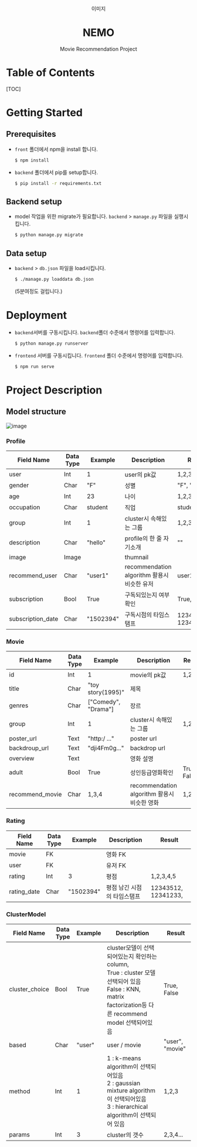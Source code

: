<p align="center">이미지</p><h1 align="center">NEMO</h1><p align="center">
    Movie Recommendation Project
</p>



<h1>Table of Contents</h1>

[TOC]

# Getting Started

## Prerequisites

- `front` 폴더에서 npm을 install 합니다.

  ```bash
  $ npm install
  ```

- `backend` 폴더에서 pip를 setup합니다.

  ```bash
  $ pip install -r requirements.txt
  ```



## Backend setup

- model 작업을 위한 migrate가 필요합니다.
  `backend` > `manage.py` 파일을 실행시킵니다.

  ```bash
  $ python manage.py migrate
  ```



## Data setup

- `backend` > `db.json` 파일을 load시킵니다.

    ```bash
    $ ./manage.py loaddata db.json
    ```
    
    (5분여정도 걸립니다.)



# Deployment

- `backend`서버를 구동시킵니다. `backend`폴더 수준에서 명령어를 입력합니다.

  ```bash
  $ python manage.py runserver
  ```

- `frontend` 서버를 구동시킵니다. `frontend` 폴더 수준에서 명령어를 입력합니다.

  ```bash
  $ npm run serve
  ```

  



# Project Description

## Model structure

![image](/uploads/0be39f97fe1031dd2502d469a8501aa0/image.png)

### Profile

| Field Name        | Data Type | Example   | Description                                 | Result              |
| ----------------- | --------- | --------- | ------------------------------------------- | ------------------- |
| user              | Int       | 1         | user의 pk값                                 | 1,2,3,...           |
| gender            | Char      | "F"       | 성별                                        | "F", "M"            |
| age               | Int       | 23        | 나이                                        | 1,2,3,...           |
| occupation        | Char      | student   | 직업                                        | student...          |
| group             | Int       | 1         | cluster시 속해있는 그룹                     | 1,2,3...            |
| description       | Char      | "hello"   | profile의 한 줄 자기소개                    | ""                  |
| image             | Image     |           | thumnail                                    |                     |
| recommend_user    | Char      | "user1"   | recommendation algorithm 활용시 비슷한 유저 | user1,user2...      |
| subscription      | Bool      | True      | 구독되있는지 여부 확인                      | True, False         |
| subscription_date | Char      | "1502394" | 구독시점의 타임스탬프                       | 12343512, 12341233, |



### Movie

| Field Name | Data Type | Example | Description | Result |
| ---------- | --------- | ------- | ----------- | ------ |
| id         | Int | 1 | movie의 pk값 | 1,2,3,.. |
|title|Char|"toy story(1995)"|제목||
|genres|Char|["Comedy", "Drama"]|장르||
|group|Int|1|cluster시 속해있는 그룹|1,2,3...|
|poster_url|Text|"http:/ ..."|poster url||
|backdroup_url|Text|"dji4Fm0g..."|backdrop url||
|overview|Text||영화 설명||
|adult|Bool|True|성인등급영화확인|True, False|
|recommend_movie|Char|1,3,4|recommendation algorithm 활용시 비슷한 영화|1,2,3...|



### Rating

| Field Name  | Data Type | Example   | Description                 | Result              |
| ----------- | --------- | --------- | --------------------------- | ------------------- |
| movie       | FK        |           | 영화 FK                     |                     |
| user        | FK        |           | 유저 FK                     |                     |
| rating      | Int       | 3         | 평점                        | 1,2,3,4,5           |
| rating_date | Char      | "1502394" | 평점 남긴 시점의 타임스탬프 | 12343512, 12341233, |



### ClusterModel
| Field Name     | Data Type | Example | Description                                                  | Result          |
| -------------- | --------- | ------- | ------------------------------------------------------------ | --------------- |
| cluster_choice | Bool      | True    | cluster모델이 선택되어있는지 확인하는 column, <br />True : cluster 모델 선택되어 있음<br />False : KNN, matrix factorization등 다른 recommend model 선택되어있음 | True, False     |
| based          | Char      | "user"  | user / movie                                                 | "user", "movie" |
| method         | Int       | 1       | 1 : k-means algorithm이 선택되어있음<br />2 : gaussian mixture algorithm이 선택되어있음<br />3 :  hierarchical algorithm이 선택되어 있음 | 1,2,3           |
| params         | Int       | 3       | cluster의 갯수                                               | 2,3,4...        |

